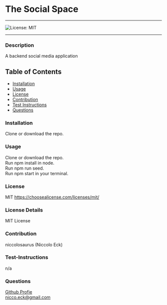 
  # The Social Space

  ----
  ![License: MIT](https://img.shields.io/badge/License-MIT-yellow.svg)

  ----

### Description
A backend social media application

## Table of Contents
- [Installation](#installation)
- [Usage](#usage)
- [License](#license)
- [Contribution](#contribution)
- [Test Instructions](#test-instructions)
- [Questions](#questions)



### Installation
Clone or download the repo. </br> 

### Usage
Clone or download the repo.</br> Run npm install in node.</br> Run npm run seed.</br> Run npm start in your terminal.</br>

### License
MIT
https://choosealicense.com/licenses/mit/

### License Details

MIT License

### Contribution
niccolosaurus (Niccolo Eck)

### Test-Instructions
n/a

### Questions
[Github Profie](https://github.com/niccolosaurus)</br>
nicco.eck@gmail.com

